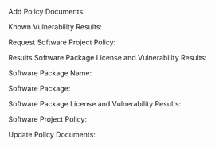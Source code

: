 Add Policy Documents: 

Known Vulnerability Results:

Request Software Project Policy:

Results Software Package License and Vulnerability Results:

Software Package Name:

Software Package:

Software Package License and Vulnerability Results:

Software Project Policy:

Update Policy Documents:
